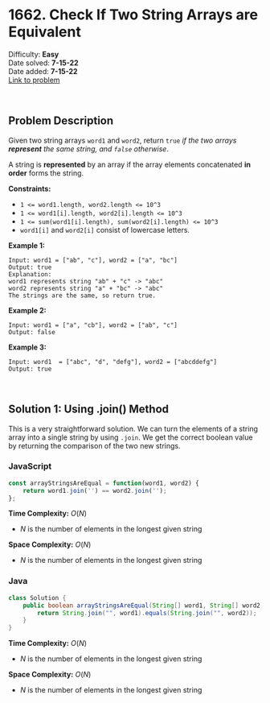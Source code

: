 # 1662. Check If Two String Arrays are Equivalent

Difficulty: **Easy**  
Date solved: **7-15-22**  
Date added: **7-15-22**  
[Link to problem](https://leetcode.com/problems/check-if-two-string-arrays-are-equivalent/)

<br>

## Problem Description

Given two string arrays `word1` and `word2`, return `true` *if the two arrays **represent** the same string, and `false` otherwise*.

A string is **represented** by an array if the array elements concatenated **in order** forms the string.

**Constraints:**

- `1 <= word1.length, word2.length <= 10^3`
- `1 <= word1[i].length, word2[i].length <= 10^3`
- `1 <= sum(word1[i].length), sum(word2[i].length) <= 10^3`
- `word1[i]` and `word2[i]` consist of lowercase letters.

**Example 1:**

```
Input: word1 = ["ab", "c"], word2 = ["a", "bc"]
Output: true
Explanation:
word1 represents string "ab" + "c" -> "abc"
word2 represents string "a" + "bc" -> "abc"
The strings are the same, so return true.
```

**Example 2:**

```
Input: word1 = ["a", "cb"], word2 = ["ab", "c"]
Output: false
```

**Example 3:**

```
Input: word1  = ["abc", "d", "defg"], word2 = ["abcddefg"]
Output: true
```

<br>

## Solution 1: Using .join() Method

This is a very straightforward solution. We can turn the elements of a string array into a single string by using `.join`. We get the correct boolean value by returning the comparison of the two new strings.

### **JavaScript**

```js
const arrayStringsAreEqual = function(word1, word2) {
    return word1.join('') == word2.join('');
};
```

**Time Complexity:** $O(N)$
- $N$ is the number of elements in the longest given string

**Space Complexity:** $O(N)$
- $N$ is the number of elements in the longest given string

### **Java**

```java
class Solution {
    public boolean arrayStringsAreEqual(String[] word1, String[] word2) {
        return String.join("", word1).equals(String.join("", word2));
    }
}
```

**Time Complexity:** $O(N)$
- $N$ is the number of elements in the longest given string

**Space Complexity:** $O(N)$
- $N$ is the number of elements in the longest given string